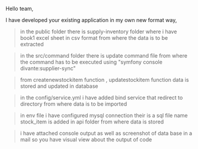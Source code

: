 Hello team,


I have developed your existing application in my own new format way,

> in the public folder there is supply-inventory folder where i have book1 excel sheet in csv format from where the data is to be extracted

>in the src/command folder there is update command file from where the command has to be executed using "symfony console divante:supplier-sync"

> from createnewstockitem function , updatestockitem function data is stored and updated in database

>in the config/service.yml i have added bind service that redirect to directory from where data is to be imported

>in env file i have configured mysql connection their is a sql file name stock_item is added in api folder from where data is stored

> i have attached console output as well as screenshot of data base in a mail so you have visual view about the output of code






